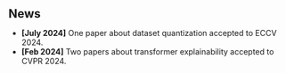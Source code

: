 <h1 id="news"></h1>

<h2 style="margin: 60px 0px 10px;">News</h2>

<ul>
<li><strong>[July 2024]</strong> One paper about dataset quantization accepted to ECCV 2024.</li>
<li><strong>[Feb 2024]</strong> Two papers about transformer explainability accepted to CVPR 2024.</li>
</ul>

